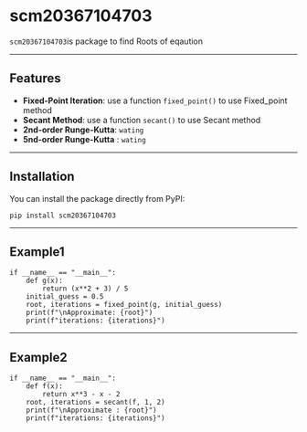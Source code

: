 # scm20367104703

`scm20367104703`is package to find Roots of eqaution

---

## Features
- **Fixed-Point Iteration**: use a function `fixed_point()` to use Fixed_point method
- **Secant Method**: use a function `secant()` to use Secant method
- **2nd-order Runge-Kutta**: `wating`
- **5nd-order Runge-Kutta** : `wating`
---

## Installation

You can install the package directly from PyPI:

```
pip install scm20367104703

```
---

## Example1
```
if __name__ == "__main__":
    def g(x):
        return (x**2 + 3) / 5
    initial_guess = 0.5
    root, iterations = fixed_point(g, initial_guess)
    print(f"\nApproximate: {root}")
    print(f"iterations: {iterations}")
```
---
## Example2
```
if __name__ == "__main__":
    def f(x):
        return x**3 - x - 2  
    root, iterations = secant(f, 1, 2)
    print(f"\nApproximate : {root}")
    print(f"iterations: {iterations}")
```